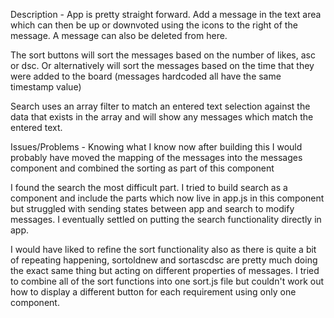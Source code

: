 Description - App is pretty straight forward. Add a message in the text area which can then be up or downvoted using the icons to the right of the message. A message can also be deleted from here.

The sort buttons will sort the messages based on the number of likes, asc or dsc. Or alternatively will sort the messages based on the time that they were added to the board (messages hardcoded all have the same timestamp value)

Search uses an array filter to match an entered text selection against the data that exists in the array and will show any messages which match the entered text.

Issues/Problems - Knowing what I know now after building this I would probably have moved the mapping of the messages into the messages component and combined the sorting as part of this component

I found the search the most difficult part. I tried to build search as a component and include the parts which now live in app.js in this component but struggled with sending states between app and search to modify messages. I eventually settled on putting the search functionality directly in app.

I would have liked to refine the sort functionality also as there is quite a bit of repeating happening, sortoldnew and sortascdsc are pretty much doing the exact same thing but acting on different properties of messages. I tried to combine all of the sort functions into one sort.js file but couldn't work out how to display a different button for each requirement using only one component.
